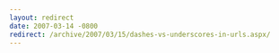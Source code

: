 ```yaml
---
layout: redirect
date: 2007-03-14 -0800
redirect: /archive/2007/03/15/dashes-vs-underscores-in-urls.aspx/
---
```

